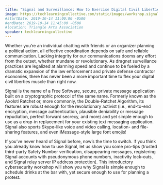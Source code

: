 ```yaml
---
title: "Signal and Surveillance: How to Exercise Digital Civil Liberties in a Surveillance State"
image: https://techlearningcollective.com/static/images/workshop.signal-and-surveillance-how-to-exercise-digital-civil-liberties-in-a-surveillance-state.rectangle.png
#startDate: 2019-10-14 11:00:00 -0500
#endDate: 2019-10-14 11:45:00 -0500
#location: Triangle Arts Association
speaker: techlearningcollective
---
```


Whether you’re an individual chatting with friends or an organizer planning a political action, all effective coordination depends on safe and reliable communication. Lacking integrity for our communications dooms any effort from the outset, whether mundane or revolutionary. As dragnet surveillance practices are legalized at alarming speed and continue to be fueled by a dramatic expansion of the law enforcement and private defense contractor economies, there has never been a more important time to flex your digital civil liberties muscle than right now.

Signal is the name of a Free Software, secure, private message application built on a cryptographic protocol of the same name. Formerly known as the Axolotl Ratchet or, more commonly, the Double-Ratchet Algorithm, its features are robust enough for the revolutionary activist (i.e., end-to-end encryption, message authentication, plausible deniability or message repudiation, perfect forward secrecy, and more) and yet simple enough to use as a drop-in replacement for your existing text messaging application. Signal also sports Skype-like voice and video calling, location- and file-sharing features, and even iMessage-style large font emojis!

If you’ve never heard of Signal before, now’s the time to switch. If you think you already know how to use Signal, let us show you some pro-tips (trusted third-party Safety Number verification, disappearing messages, registering Signal accounts with pseudonymous phone numbers, inactivity lock-outs, and Signal relay server IP address protection). This introductory cybersecurity workshop will show you why Signal is simple enough to schedule drinks at the bar with, yet secure enough to use for planning a protest.
